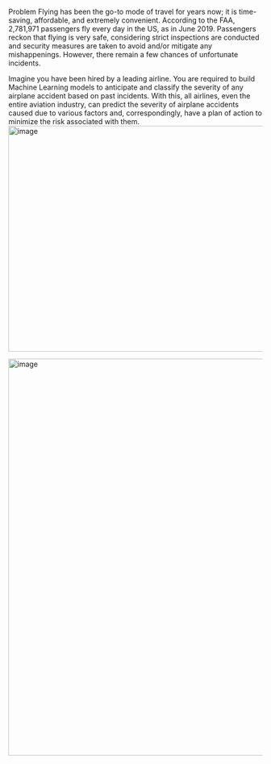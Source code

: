 Problem
Flying has been the go-to mode of travel for years now; it is time-saving, affordable, and extremely convenient. According to the FAA, 2,781,971 passengers fly every day in the US, as in June 2019.
Passengers reckon that flying is very safe, considering strict inspections are conducted and security measures are taken to avoid and/or mitigate any mishappenings. However, there remain a few chances of unfortunate incidents.

Imagine you have been hired by a leading airline. You are required to build Machine Learning models to anticipate and classify the severity of any airplane accident based on past incidents.
With this, all airlines, even the entire aviation industry, can predict the severity of airplane accidents caused due to various factors and, correspondingly, have a plan of action to minimize the risk associated with them.
<img width="771" height="448" alt="image" src="https://github.com/user-attachments/assets/743c3d23-0e6b-469a-b110-9118e3be6faa" />

<img width="1421" height="787" alt="image" src="https://github.com/user-attachments/assets/3401ba33-7f05-49eb-abba-1e4dec870147" />
